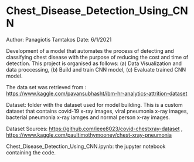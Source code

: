 # Chest_Disease_Detection_Using_CNN

 Author: Panagiotis Tamtakos
 Date: 6/1/2021

 Development of a model that automates the process of detecting and classifying chest disease with the purpose of reducing the cost and time of detection. This project is organised as follows: (a) Data Visualization and data proccessing, (b) Build and train CNN model, (c) Evaluate trained CNN model.


 The data set was retrieved from : https://www.kaggle.com/pavansubhasht/ibm-hr-analytics-attrition-dataset

 Dataset: folder with the dataset used for model building. This is a custom dataset that contains covid-19 x-ray images, viral pneumonia x-ray images, bacterial pneumonia x-ray iamges and normal person x-ray images.
 
 Dataset Sources: https://github.com/ieee8023/covid-chestxray-dataset , https://www.kaggle.com/paultimothymooney/chest-xray-pneumonia 

 Chest_Disease_Detection_Using_CNN.ipynb: the jupyter notebook containing the code. 
